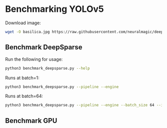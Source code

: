 # Benchmarking YOLOv5

Download image:
```bash
wget -O basilica.jpg https://raw.githubusercontent.com/neuralmagic/deepsparse/main/src/deepsparse/yolo/sample_images/basilica.jpg
```

## Benchmark DeepSparse

Run the following for usage:

```bash
python3 benchmark_deepsparse.py --help
```

Runs at batch=1:
```bash
python3 benchmark_deepsparse.py --pipeline --engine
```

Runs at batch=64:
```bash
python3 benchmark_deepsparse.py --pipeline --engine --batch_size 64 --iterations 5
```

## Benchmark GPU
